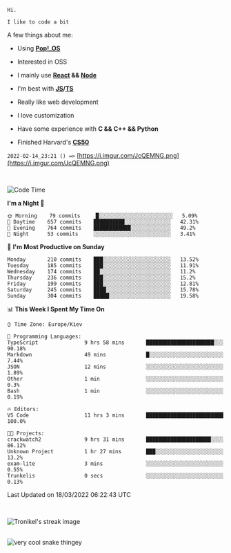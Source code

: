```
Hi.

I like to code a bit
```

A few things about me:

-   Using **[Pop!\_OS](https://pop.system76.com/)**

-   Interested in OSS

-   I mainly use **[React](https://reactjs.org/) && [Node](https://nodejs.org/en/)**

-   I'm best with **[JS](https://www.javascript.com/)/[TS](https://www.typescriptlang.org/)**

-   Really like web development

-   I love customization

-   Have some experience with **C && C++ && Python**

-   Finished Harvard's **[CS50](https://cs50.harvard.edu)**

`2022-02-14_23:21 () =>` [https://i.imgur.com/JcQEMNG.png](https://i.imgur.com/JcQEMNG.png)

<br>

<!--START_SECTION:waka-->
![Code Time](http://img.shields.io/badge/Code%20Time-429%20hrs%2021%20mins-blue)

**I'm a Night 🦉** 

```text
🌞 Morning    79 commits     █░░░░░░░░░░░░░░░░░░░░░░░░   5.09% 
🌆 Daytime    657 commits    ██████████░░░░░░░░░░░░░░░   42.31% 
🌃 Evening    764 commits    ████████████░░░░░░░░░░░░░   49.2% 
🌙 Night      53 commits     ░░░░░░░░░░░░░░░░░░░░░░░░░   3.41%

```
📅 **I'm Most Productive on Sunday** 

```text
Monday       210 commits    ███░░░░░░░░░░░░░░░░░░░░░░   13.52% 
Tuesday      185 commits    ███░░░░░░░░░░░░░░░░░░░░░░   11.91% 
Wednesday    174 commits    ██░░░░░░░░░░░░░░░░░░░░░░░   11.2% 
Thursday     236 commits    ███░░░░░░░░░░░░░░░░░░░░░░   15.2% 
Friday       199 commits    ███░░░░░░░░░░░░░░░░░░░░░░   12.81% 
Saturday     245 commits    ████░░░░░░░░░░░░░░░░░░░░░   15.78% 
Sunday       304 commits    █████░░░░░░░░░░░░░░░░░░░░   19.58%

```


📊 **This Week I Spent My Time On** 

```text
⌚︎ Time Zone: Europe/Kiev

💬 Programming Languages: 
TypeScript               9 hrs 58 mins       ██████████████████████░░░   90.18% 
Markdown                 49 mins             █░░░░░░░░░░░░░░░░░░░░░░░░   7.44% 
JSON                     12 mins             ░░░░░░░░░░░░░░░░░░░░░░░░░   1.89% 
Other                    1 min               ░░░░░░░░░░░░░░░░░░░░░░░░░   0.3% 
Bash                     1 min               ░░░░░░░░░░░░░░░░░░░░░░░░░   0.19%

🔥 Editors: 
VS Code                  11 hrs 3 mins       █████████████████████████   100.0%

🐱‍💻 Projects: 
crackwatch2              9 hrs 31 mins       █████████████████████░░░░   86.12% 
Unknown Project          1 hr 27 mins        ███░░░░░░░░░░░░░░░░░░░░░░   13.2% 
exam-lite                3 mins              ░░░░░░░░░░░░░░░░░░░░░░░░░   0.55% 
Trunkelis                0 secs              ░░░░░░░░░░░░░░░░░░░░░░░░░   0.13%

```


 Last Updated on 18/03/2022 06:22:43 UTC
<!--END_SECTION:waka-->

<br>

<p><img align="center" src="https://github-readme-streak-stats.herokuapp.com/?user=Trunkelis&theme=dark" alt="Tronikel's streak image" /></p>

<br>

<img title="" src="https://raw.githubusercontent.com/Trunkelis/Trunkelis/output/github-contribution-grid-snake.svg" alt="very cool snake thingey" data-align="left">
